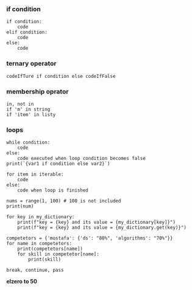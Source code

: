 ### if condition
```
if condition:
    code
elif condition:
    code
else:
    code
```
### ternary operator
```
codeIfTure if condition else codeIfFalse 
```
### membership oprator
```
in, not in
if 'm' in string
if 'item' in listy
```
### loops
```
while condition:
    code
else:
    code executed when loop condition becomes false
print(`{var1 if condition else var2}`)
```
```
for item in iterable:
    code
else:
    code when loop is finished

nums = range(1, 100) # 100 is not included
print(num)

for key in my_dictionary:
    print(f"key = {key} and its value = {my_dictionary[key]}")
    print(f"key = {key} and its value = {my_dictionary.get(key)}")

competetors = {'mostafa': {'ds': "80%", 'algorithms': "70%"}}
for name in competetors:
    print(competetors[name])
    for skill in competetor[name]:
        print(skill)
```
```
break, continue, pass
```
**elzero to 50**